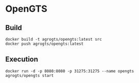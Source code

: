 # OpenGTS


## Build

```
docker build -t agrogts/opengts:latest src
docker push agrogts/opengts:latest
```


## Execution

```
docker run -d -p 8080:8080 -p 31275:31275 --name opengts agrogts/opengts start
```
